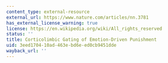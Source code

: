 ```yaml
---
content_type: external-resource
external_url: https://www.nature.com/articles/nn.3781
has_external_license_warning: true
license: https://en.wikipedia.org/wiki/All_rights_reserved
status: ''
title: Corticolimbic Gating of Emotion-Driven Punishment
uid: 3eed1704-10ad-463e-bd6e-ed0cb9451dde
wayback_url: ''
---
```

